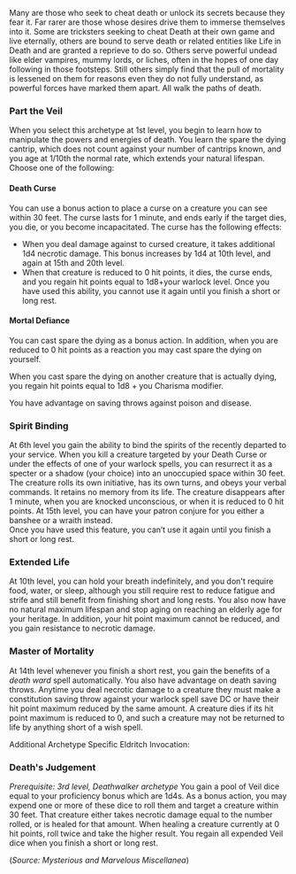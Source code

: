 Many are those who seek to cheat death or unlock its secrets because they fear it.  Far rarer are those whose desires drive them to immerse themselves into it. Some are tricksters seeking to cheat Death at their own game and live eternally, others are bound to serve death or related entities like Life in Death and are granted a reprieve to do so. Others serve powerful undead like elder vampires, mummy lords, or liches, often in the hopes of one day following in those footsteps. Still others simply find that the pull of mortality is lessened on them for reasons even they do not fully understand, as powerful forces have marked them apart. All walk the paths of death.

### Part the Veil
When you select this archetype at 1st level, you begin to learn how to manipulate the powers and energies of death.  You learn the spare the dying cantrip, which does not count against your number of cantrips known, and you age at 1/10th the normal rate, which extends your natural lifespan.  Choose one of the following:
#### Death Curse
You can use a bonus action to place a curse on a creature you can see within 30 feet. The curse lasts for 1 minute, and ends early if the target dies, you die, or you become incapacitated. The curse has the following effects:
- When you deal damage against to cursed creature, it takes additional 1d4 necrotic damage. This bonus increases by 1d4 at 10th level, and again at 15th and 20th level.
- When that creature is reduced to 0 hit points, it dies, the curse ends, and you regain hit points equal to 1d8+your warlock level.
Once you have used this ability, you cannot use it again until you finish a short or long rest.
#### Mortal Defiance
You can cast spare the dying as a bonus action. In addition, when you are reduced to 0 hit points as a reaction you may cast spare the dying on yourself. 

When you cast spare the dying on another creature that is actually dying, you regain hit points equal to 1d8 + you Charisma modifier.

You have advantage on saving throws against poison and disease.

### Spirit Binding
At 6th level you gain the ability to bind the spirits of the recently departed to your service.  When you kill a creature targeted by your Death Curse or under the effects of one of your warlock spells, you can resurrect it as a specter or a shadow (your choice) into an unoccupied space within 30 feet. The creature rolls its own initiative, has its own turns, and obeys your verbal commands. It retains no memory from its life. The creature disappears after 1 minute, when you are knocked unconscious, or when it is reduced to 0 hit points.
At 15th level, you can have your patron conjure for you either a banshee or a wraith instead.  
Once you have used this feature, you can’t use it again until you finish a short or long rest. 

### Extended Life
At 10th level, you can hold your breath indefinitely, and you don't require food, water, or sleep, although you still require rest to reduce fatigue and strife and still benefit from finishing short and long rests. You also now have no natural maximum lifespan and stop aging on reaching an elderly age for your heritage.
In addition, your hit point maximum cannot be reduced, and you gain resistance to necrotic damage.

### Master of Mortality
At 14th level whenever you finish a short rest, you gain the benefits of a *death ward* spell automatically.  You also have advantage on death saving throws.
Anytime you deal necrotic damage to a creature they must make a constitution saving throw against your warlock spell save DC or have their hit point maximum reduced by the same amount.  A creature dies if its hit point maximum is reduced to 0, and such a creature may not be returned to life by anything short of a wish spell.


Additional Archetype Specific Eldritch Invocation:
### Death's Judgement
*Prerequisite: 3rd level, Deathwalker archetype*
You gain a pool of Veil dice equal to your proficiency bonus which are 1d4s.  As a bonus action, you may expend one or more of these dice to roll them and target a creature within 30 feet. That creature either takes necrotic damage equal to the number rolled, or is healed for that amount.  When healing a creature currently at 0 hit points, roll twice and take the higher result.
You regain all expended Veil dice when you finish a short or long rest.

(*Source: Mysterious and Marvelous Miscellanea*)